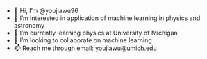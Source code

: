 - 👋 Hi, I’m @youjiawu96
- 👀 I’m interested in application of machine learning in physics and astronomy
- 🌱 I’m currently learning physics at University of Michigan
- 💞️ I’m looking to collaborate on machine learning
- 📫 Reach me through email: youjiawu@umich.edu

<!---
youjiawu96/youjiawu96 is a ✨ special ✨ repository because its `README.md` (this file) appears on your GitHub profile.
You can click the Preview link to take a look at your changes.
--->
